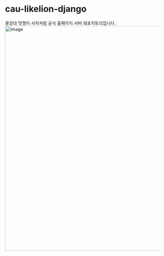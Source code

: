 # cau-likelion-django
중앙대 멋쟁이 사자처럼 공식 홈페이지 서버 레포지토리입니다.
<img width="738" alt="image" src="https://user-images.githubusercontent.com/96684524/211721002-465be700-1b20-4788-bc0c-48d85c53b3a4.png">
